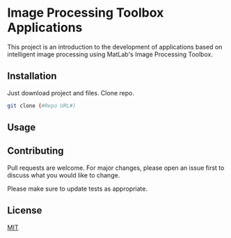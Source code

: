 # Image Processing Toolbox Applications

This project is an introduction to the development of applications based on intelligent image processing using MatLab's Image Processing Toolbox.

## Installation

Just download project and files. Clone repo.

```bash
git clone (#Repo URL#)
```

## Usage



## Contributing
Pull requests are welcome. For major changes, please open an issue first to discuss what you would like to change.

Please make sure to update tests as appropriate.

## License
[MIT](https://choosealicense.com/licenses/mit/)
